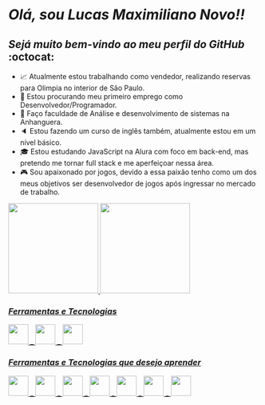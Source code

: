 # **_Olá, sou Lucas Maximiliano Novo!!_**
## _Sejá muito bem-vindo ao meu perfil do GitHub_ :octocat:

- :chart_with_upwards_trend: Atualmente estou trabalhando como vendedor, realizando reservas para Olimpia no interior de São Paulo.
- :mag_right: Estou procurando meu primeiro emprego como Desenvolvedor/Programador.
- :book: Faço faculdade de Análise e desenvolvimento de sistemas na Anhanguera.
- :speaker: Estou fazendo um curso de inglês também, atualmente estou em um nível básico.
- :mortar_board: Estou estudando JavaScript na Alura com foco em back-end, mas pretendo me tornar full stack e me aperfeiçoar nessa área.
- :video_game: Sou apaixonado por jogos, devido a essa paixão tenho como um dos meus objetivos ser desenvolvedor de jogos após ingressar no mercado de trabalho.

<div>
<a href="https://github.com/LucasMaximilianoNovo">
<img loading="lazy" height="180em" src="https://github-readme-stats.vercel.app/api/top-langs/?username=LucasMaximilianoNovo&layout=compact&langs_count=7&theme=dracula"/>
<img loading="lazy" height="180em" src="https://github-readme-stats.vercel.app/api?username=LucasMaximilianoNovo&show_icons=true&theme=dracula&include_all_commits=true&count_private=true"/>
</div>

### _Ferramentas e Tecnologias_
<img src="https://cdn.jsdelivr.net/gh/devicons/devicon@latest/icons/javascript/javascript-original.svg" height="40" width="40"/> _ <img src="https://cdn.jsdelivr.net/gh/devicons/devicon@latest/icons/git/git-original.svg" height="40" width="40"/> _ <img src="https://cdn.jsdelivr.net/gh/devicons/devicon@latest/icons/github/github-original.svg" height="40" width="40"/>

### _Ferramentas e Tecnologias que desejo aprender_
<img src="https://cdn.jsdelivr.net/gh/devicons/devicon@latest/icons/html5/html5-original.svg" height="40" width="40"/> _ <img src="https://cdn.jsdelivr.net/gh/devicons/devicon@latest/icons/css3/css3-original.svg" height="40" width="40"/> _ <img src="https://cdn.jsdelivr.net/gh/devicons/devicon@latest/icons/c/c-plain.svg" height="40" width="40"/> _ <img src="https://cdn.jsdelivr.net/gh/devicons/devicon@latest/icons/cplusplus/cplusplus-plain.svg" height="40" width="40"/> _ <img src="https://cdn.jsdelivr.net/gh/devicons/devicon@latest/icons/csharp/csharp-plain.svg" height="40" width="40"/> _ <img src="https://cdn.jsdelivr.net/gh/devicons/devicon@latest/icons/unrealengine/unrealengine-original.svg" height="40" width="40"/> _ <img src="https://cdn.jsdelivr.net/gh/devicons/devicon@latest/icons/unity/unity-plain.svg" height="40" width="40"/>  
